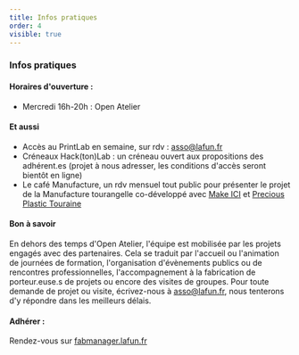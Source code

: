```yaml
---
title: Infos pratiques
order: 4
visible: true
---
```

### Infos pratiques
#### Horaires d'ouverture :

* Mercredi 16h-20h : Open Atelier


#### Et aussi
* Accès au PrintLab en semaine, sur rdv : asso@lafun.fr
* Créneaux Hack(ton)Lab : un créneau ouvert aux propositions des adhérent.es (projet à nous adresser, les conditions d'accès seront bientôt en ligne)
* Le café Manufacture, un rdv mensuel tout public pour présenter le projet de la Manufacture tourangelle co-développé avec [Make ICI](https://makeici.org/) et [Precious Plastic Touraine](https://preciousplastictouraine.fr/) 

#### Bon à savoir
En dehors des temps d'Open Atelier, l'équipe est mobilisée par les projets engagés avec des partenaires. Cela se traduit par l'accueil ou l'animation de journées de formation, l'organisation d'évènements publics ou de rencontres professionnelles, l'accompagnement à la fabrication de porteur.euse.s de projets ou encore des visites de groupes. 
Pour toute demande de projet ou visite, écrivez-nous à asso@lafun.fr, nous tenterons d'y répondre dans les meilleurs délais.

#### Adhérer :
Rendez-vous sur [fabmanager.lafun.fr](https://fabmanager.lafun.fr/#!/)